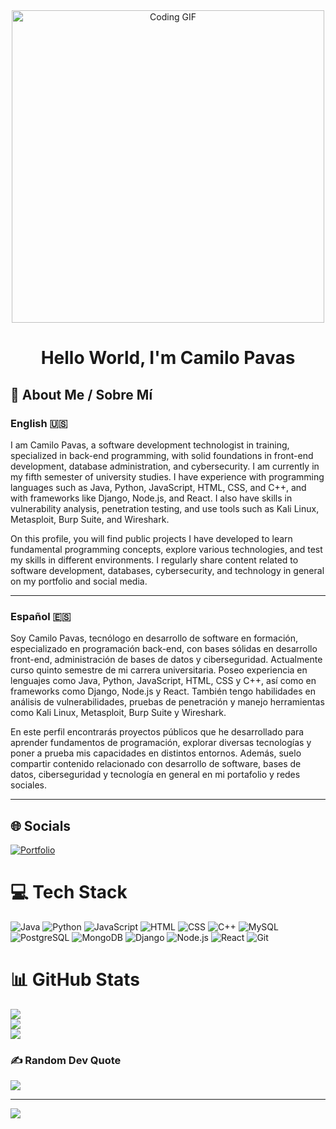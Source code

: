 <div align="center">
  <img src="https://media4.giphy.com/media/v1.Y2lkPTc5MGI3NjExY2wwMXpzb3BoZmUwOXYwaWR0dHF3Ymd0d3k5eHU0NXVzN3lsNTF2dSZlcD12MV9pbnRlcm5hbF9naWZfYnlfaWQmY3Q9Zw/78XCFBGOlS6keY1Bil/giphy.gif" alt="Coding GIF" width="500" />
  <h1>Hello World, I'm Camilo Pavas</h1>
</div>

## 📝 About Me / Sobre Mí

### English 🇺🇸

I am Camilo Pavas, a software development technologist in training, specialized in back-end programming, with solid foundations in front-end development, database administration, and cybersecurity. I am currently in my fifth semester of university studies. I have experience with programming languages such as Java, Python, JavaScript, HTML, CSS, and C++, and with frameworks like Django, Node.js, and React. I also have skills in vulnerability analysis, penetration testing, and use tools such as Kali Linux, Metasploit, Burp Suite, and Wireshark.

On this profile, you will find public projects I have developed to learn fundamental programming concepts, explore various technologies, and test my skills in different environments. I regularly share content related to software development, databases, cybersecurity, and technology in general on my portfolio and social media.

---

### Español 🇪🇸

Soy Camilo Pavas, tecnólogo en desarrollo de software en formación, especializado en programación back-end, con bases sólidas en desarrollo front-end, administración de bases de datos y ciberseguridad. Actualmente curso quinto semestre de mi carrera universitaria. Poseo experiencia en lenguajes como Java, Python, JavaScript, HTML, CSS y C++, así como en frameworks como Django, Node.js y React. También tengo habilidades en análisis de vulnerabilidades, pruebas de penetración y manejo herramientas como Kali Linux, Metasploit, Burp Suite y Wireshark.

En este perfil encontrarás proyectos públicos que he desarrollado para aprender fundamentos de programación, explorar diversas tecnologías y poner a prueba mis capacidades en distintos entornos. Además, suelo compartir contenido relacionado con desarrollo de software, bases de datos, ciberseguridad y tecnología en general en mi portafolio y redes sociales.

---

## 🌐 Socials

[![Portfolio](https://img.shields.io/badge/Portfolio-121212?style=for-the-badge&logo=vercel&logoColor=white)](https://portafolio-01-three.vercel.app/)  

# 💻 Tech Stack

![Java](https://img.shields.io/badge/java-%23ED8B00.svg?style=for-the-badge&logo=openjdk&logoColor=white)
![Python](https://img.shields.io/badge/python-3670A0?style=for-the-badge&logo=python&logoColor=ffdd54)
![JavaScript](https://img.shields.io/badge/javascript-%23323330.svg?style=for-the-badge&logo=javascript&logoColor=%23F7DF1E)
![HTML](https://img.shields.io/badge/html5-%23E34F26.svg?style=for-the-badge&logo=html5&logoColor=white)
![CSS](https://img.shields.io/badge/css3-%231572B6.svg?style=for-the-badge&logo=css3&logoColor=white)
![C++](https://img.shields.io/badge/c++-%2300599C.svg?style=for-the-badge&logo=c%2B%2B&logoColor=white)
![MySQL](https://img.shields.io/badge/mysql-%2300000f.svg?style=for-the-badge&logo=mysql&logoColor=white)
![PostgreSQL](https://img.shields.io/badge/postgresql-%23316192.svg?style=for-the-badge&logo=postgresql&logoColor=white)
![MongoDB](https://img.shields.io/badge/mongodb-%2347A248.svg?style=for-the-badge&logo=mongodb&logoColor=white)
![Django](https://img.shields.io/badge/django-%23092E20.svg?style=for-the-badge&logo=django&logoColor=white)
![Node.js](https://img.shields.io/badge/node.js-%2343853D.svg?style=for-the-badge&logo=node.js&logoColor=white)
![React](https://img.shields.io/badge/react-%2320232a.svg?style=for-the-badge&logo=react&logoColor=%2361DAFB)
![Git](https://img.shields.io/badge/git-%23F05033.svg?style=for-the-badge&logo=git&logoColor=white)

# 📊 GitHub Stats

![](https://github-readme-stats.vercel.app/api?username=camilo1210&theme=blue-green&hide_border=false&include_all_commits=true&count_private=false)<br/>
![](https://github-readme-streak-stats.herokuapp.com/?user=camilo1210&theme=blue-green&hide_border=false)<br/>
![](https://github-readme-stats.vercel.app/api/top-langs/?username=camilo1210&theme=blue-green&hide_border=false&include_all_commits=true&count_private=false&layout=compact)

### ✍️ Random Dev Quote

![](https://quotes-github-readme.vercel.app/api?type=horizontal&theme=tokyonight)

---
[![](https://visitcount.itsvg.in/api?id=camilo1210&icon=6&color=1)](https://visitcount.itsvg.in)

<!-- Proudly created with GPRM ( https://gprm.itsvg.in ) -->

<!-- Proudly created with GPRM ( https://gprm.itsvg.in ) -->
